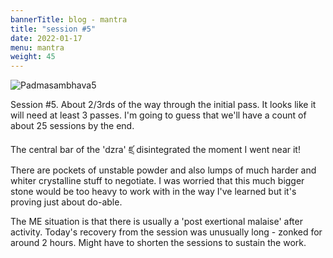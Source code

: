 ```yaml
---
bannerTitle: blog - mantra
title: "session #5"
date: 2022-01-17
menu: mantra
weight: 45
---
```


![Padmasambhava5](/images/mani/padmasambhava/ps05.jpg)  


Session #5. About 2/3rds of the way through the initial pass. It looks like it
will need at least 3 passes. I'm going to guess that we'll have a count of
about 25 sessions by the end.  

The central bar of the 'dzra' ཛྲ disintegrated the moment I went near it! There
are pockets of unstable powder and also lumps of much harder and whiter
crystalline stuff to negotiate. I was worried that this much bigger stone would
be too heavy to work with in the way I've learned but it's proving just about
do-able. 

The ME situation is that there is usually a 'post exertional malaise' after
activity. Today's recovery from the session was unusually long - zonked for
around 2 hours. Might have to shorten the sessions to sustain the work.
